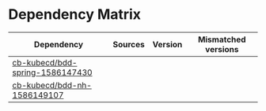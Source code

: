 # Dependency Matrix

Dependency | Sources | Version | Mismatched versions
---------- | ------- | ------- | -------------------
[cb-kubecd/bdd-spring-1586147430](https://github.com/cb-kubecd/bdd-spring-1586147430.git) |  | []() | 
[cb-kubecd/bdd-nh-1586149107](https://github.com/cb-kubecd/bdd-nh-1586149107.git) |  | []() | 
